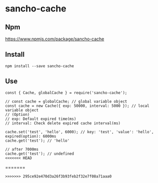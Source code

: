 # sancho-cache

## Npm
https://www.npmjs.com/package/sancho-cache

## Install
```
npm install --save sancho-cache
```

## Use
```
const { Cache, globalCache } = require('sancho-cache');

// const cache = globalCache; // global variable object
const cache = new Cache({ exp: 50000, interval: 5000 }); // local variable object
// (Option)
// exp: Default expired time(ms)
// interval: Check delete expired cache interval(ms)

cache.set('test', 'hello', 6000); // key: 'test', 'value': 'hello', expired(option): 6000ms
cache.get('test'); // 'hello'

// after 7000ms
cache.get('test'); // undefined
<<<<<<< HEAD
```
=======
```
>>>>>>> 295ce92e470d3a26f3b93feb2f32e7f08a71aaa0
